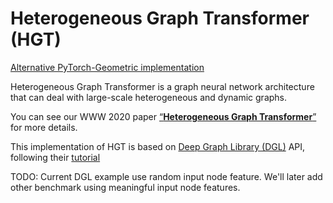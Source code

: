 # Heterogeneous Graph Transformer (HGT)

[Alternative PyTorch-Geometric implementation](https://github.com/acbull/pyHGT)

Heterogeneous Graph Transformer is a graph neural network architecture that can deal with large-scale heterogeneous and dynamic graphs.

You can see our WWW 2020 paper [“**Heterogeneous Graph Transformer**”](https://arxiv.org/abs/2003.01332)  for more details.

This implementation of HGT is based on [Deep Graph Library (DGL)](https://github.com/dmlc/dgl) API, following their [tutorial](https://docs.dgl.ai/en/0.4.x/tutorials/hetero/1_basics.html)

TODO: Current DGL example use random input node feature. We'll later add other benchmark using meaningful input node features.
